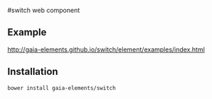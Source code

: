 #switch web component

## Example

http://gaia-elements.github.io/switch/element/examples/index.html

## Installation
```
bower install gaia-elements/switch
```
